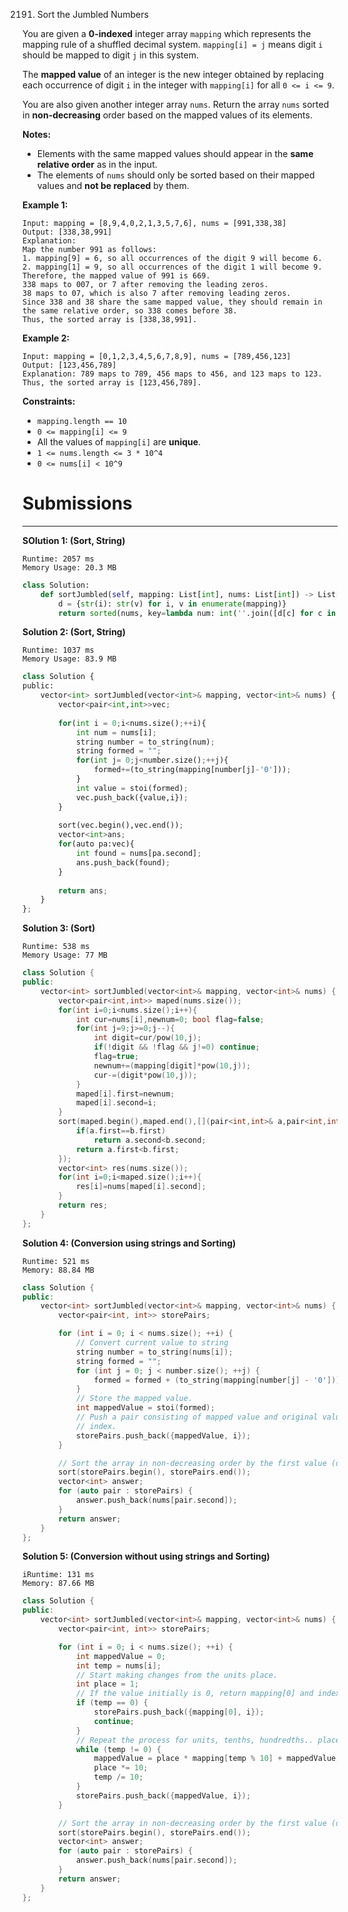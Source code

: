 2191. Sort the Jumbled Numbers

You are given a **0-indexed** integer array `mapping` which represents the mapping rule of a shuffled decimal system. `mapping[i] = j` means digit `i` should be mapped to digit `j` in this system.

The **mapped value** of an integer is the new integer obtained by replacing each occurrence of digit `i` in the integer with `mapping[i]` for all `0 <= i <= 9`.

You are also given another integer array `nums`. Return the array `nums` sorted in **non-decreasing** order based on the mapped values of its elements.

**Notes:**

* Elements with the same mapped values should appear in the **same relative order** as in the input.
* The elements of `nums` should only be sorted based on their mapped values and **not be replaced** by them.
 

**Example 1:**
```
Input: mapping = [8,9,4,0,2,1,3,5,7,6], nums = [991,338,38]
Output: [338,38,991]
Explanation: 
Map the number 991 as follows:
1. mapping[9] = 6, so all occurrences of the digit 9 will become 6.
2. mapping[1] = 9, so all occurrences of the digit 1 will become 9.
Therefore, the mapped value of 991 is 669.
338 maps to 007, or 7 after removing the leading zeros.
38 maps to 07, which is also 7 after removing leading zeros.
Since 338 and 38 share the same mapped value, they should remain in the same relative order, so 338 comes before 38.
Thus, the sorted array is [338,38,991].
```

**Example 2:**
```
Input: mapping = [0,1,2,3,4,5,6,7,8,9], nums = [789,456,123]
Output: [123,456,789]
Explanation: 789 maps to 789, 456 maps to 456, and 123 maps to 123. Thus, the sorted array is [123,456,789].
```

**Constraints:**

* `mapping.length == 10`
* `0 <= mapping[i] <= 9`
* All the values of `mapping[i]` are **unique**.
* `1 <= nums.length <= 3 * 10^4`
* `0 <= nums[i] < 10^9`

# Submissions
---
**SOlution 1: (Sort, String)**
```
Runtime: 2057 ms
Memory Usage: 20.3 MB
```
```python
class Solution:
    def sortJumbled(self, mapping: List[int], nums: List[int]) -> List[int]:
        d = {str(i): str(v) for i, v in enumerate(mapping)}
        return sorted(nums, key=lambda num: int(''.join([d[c] for c in str(num)])))
```

**Solution 2: (Sort, String)**
```
Runtime: 1037 ms
Memory Usage: 83.9 MB
```
```python
class Solution {
public:
    vector<int> sortJumbled(vector<int>& mapping, vector<int>& nums) {
        vector<pair<int,int>>vec;
        
        for(int i = 0;i<nums.size();++i){
            int num = nums[i];
            string number = to_string(num); 
            string formed = "";
            for(int j= 0;j<number.size();++j){
                formed+=(to_string(mapping[number[j]-'0']));
            }
            int value = stoi(formed);
            vec.push_back({value,i});
        }
        
        sort(vec.begin(),vec.end());
        vector<int>ans;
        for(auto pa:vec){
            int found = nums[pa.second];
            ans.push_back(found);
        }
        
        return ans;
    }
};
```

**Solution 3: (Sort)**
```
Runtime: 538 ms
Memory Usage: 77 MB
```
```c++
class Solution {
public:
    vector<int> sortJumbled(vector<int>& mapping, vector<int>& nums) {
        vector<pair<int,int>> maped(nums.size());
        for(int i=0;i<nums.size();i++){
            int cur=nums[i],newnum=0; bool flag=false;
            for(int j=9;j>=0;j--){
                int digit=cur/pow(10,j);
                if(!digit && !flag && j!=0) continue;
                flag=true;
                newnum+=(mapping[digit]*pow(10,j));
                cur-=(digit*pow(10,j));
            }
            maped[i].first=newnum;
            maped[i].second=i;
        }
        sort(maped.begin(),maped.end(),[](pair<int,int>& a,pair<int,int>& b){
            if(a.first==b.first)
                return a.second<b.second;
            return a.first<b.first;
        });
        vector<int> res(nums.size());
        for(int i=0;i<maped.size();i++){
            res[i]=nums[maped[i].second];
        }
        return res;
    }
};
```

**Solution 4: (Conversion using strings and Sorting)**
```
Runtime: 521 ms
Memory: 88.84 MB
```
```c++
class Solution {
public:
    vector<int> sortJumbled(vector<int>& mapping, vector<int>& nums) {
        vector<pair<int, int>> storePairs;

        for (int i = 0; i < nums.size(); ++i) {
            // Convert current value to string
            string number = to_string(nums[i]);
            string formed = "";
            for (int j = 0; j < number.size(); ++j) {
                formed = formed + (to_string(mapping[number[j] - '0']));
            }
            // Store the mapped value.
            int mappedValue = stoi(formed);
            // Push a pair consisting of mapped value and original value;s
            // index.
            storePairs.push_back({mappedValue, i});
        }

        // Sort the array in non-decreasing order by the first value (default).
        sort(storePairs.begin(), storePairs.end());
        vector<int> answer;
        for (auto pair : storePairs) {
            answer.push_back(nums[pair.second]);
        }
        return answer;
    }
};
```

**Solution 5: (Conversion without using strings and Sorting)**
```
iRuntime: 131 ms
Memory: 87.66 MB
```
```c++
class Solution {
public:
    vector<int> sortJumbled(vector<int>& mapping, vector<int>& nums) {
        vector<pair<int, int>> storePairs;

        for (int i = 0; i < nums.size(); ++i) {
            int mappedValue = 0;
            int temp = nums[i];
            // Start making changes from the units place.
            int place = 1;
            // If the value initially is 0, return mapping[0] and index.
            if (temp == 0) {
                storePairs.push_back({mapping[0], i});
                continue;
            }
            // Repeat the process for units, tenths, hundredths.. places.
            while (temp != 0) {
                mappedValue = place * mapping[temp % 10] + mappedValue;
                place *= 10;
                temp /= 10;
            }
            storePairs.push_back({mappedValue, i});
        }

        // Sort the array in non-decreasing order by the first value (default).
        sort(storePairs.begin(), storePairs.end());
        vector<int> answer;
        for (auto pair : storePairs) {
            answer.push_back(nums[pair.second]);
        }
        return answer;
    }
};
```
